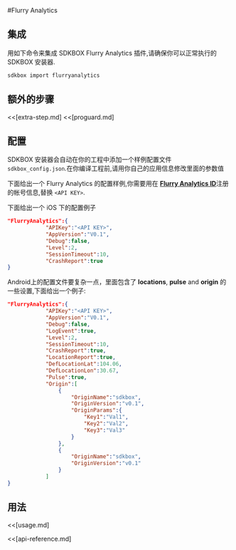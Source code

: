 <!--
Include Base: /Users/niteluo/Projects/store/doc/en/src/flurryanalytics/v3-cpp
-->

#Flurry Analytics

## 集成
用如下命令来集成 SDKBOX Flurry Analytics 插件,请确保你可以正常执行的 SDKBOX 安装器.
```bash
sdkbox import flurryanalytics
```

## 额外的步骤
<<[extra-step.md]
<<[proguard.md]

## 配置
SDKBOX 安装器会自动在你的工程中添加一个样例配置文件 `sdkbox_config.json`.在你编译工程前,请用你自己的应用信息修改里面的参数值

下面给出一个 Flurry Analytics 的配置样例,你需要用在 [__Flurry Analytics ID__](http://www.flurry.com/solutions/analytics)注册的帐号信息,替换 `<API KEY>`.

下面给出一个 iOS 下的配置例子
```json
"FlurryAnalytics":{
            "APIKey":"<API KEY>",
            "AppVersion":"V0.1",
            "Debug":false,
            "Level":2,
            "SessionTimeout":10,
            "CrashReport":true
}
```

Android上的配置文件要复杂一点，里面包含了 __locations__, __pulse__ and __origin__ 的一些设置,下面给出一个例子:
```json
"FlurryAnalytics":{
            "APIKey":"<API KEY>",
            "AppVersion":"V0.1",
            "Debug":false,
            "LogEvent":true,
            "Level":2,
            "SessionTimeout":10,
            "CrashReport":true,
            "LocationReport":true,
            "DefLocationLat":104.06,
            "DefLocationLon":30.67,
            "Pulse":true,
            "Origin":[
                {
                    "OriginName":"sdkbox",
                    "OriginVersion":"v0.1",
                    "OriginParams":{
                        "Key1":"Val1",
                        "Key2":"Val2",
                        "Key3":"Val3"
                    }
                },
                {
                    "OriginName":"sdkbox",
                    "OriginVersion":"v0.1"
                }
            ]
}
```

## 用法
<<[usage.md]

<<[api-reference.md]
